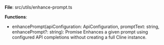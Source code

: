 **File**: src/utils/enhance-prompt.ts

**Functions**:

- enhancePrompt(apiConfiguration: ApiConfiguration, promptText: string, enhancePrompt?: string): Promise<string>
  Enhances a given prompt using configured API completions without creating a full Cline instance.

